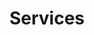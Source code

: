 ---
title: Services
type: page
layout: services

hero_area_title: "udvid din forretning"
hero_area_tagline: "Er innovationsevne essentiel del af din virksomheds vækststrategi? Se her, hvordan et partnerskab med os kan gøre din forretning smartere, hurtigere, mere robust og lean"
pop_headline: "NÅR SAMARBEJDE SKABER SYNERGI"
qc_headline: "HØJERE KVALITET LAVERE OMKOSTNINGER"
turbo_headline: "SÆT TURBO PÅ DINE IDÉER"

services:
    - heading: Smart samarbejde
      class: blue-dark
      desc: Dit eget it ekspert-team er klar, når du møder ekstraordinære forretningsmæssige udfordringer.
      button: TEAM EXTENSIONS
      btnclass:
      url: "#team-extensions"
    - heading: Pakket og klart
      class: blue-light
      desc: Lad vores eksperter designe, udvikle, implementere og supportere dit næste it-projekt.
      button: PROJECT OUTSOURCING
      btnclass:
      url: "#project-outsourcing"
    - heading: Din idé. Fælles løsning?
      headingclass: w-400 
      class: pink
      desc: Fra idé til forretningssucces. Tal med os, når du vil udvikle eller investere i nye produkter.
      button: IDÉ- OG PRODUKTUDVIKLING 
      btnclass: "w-300"
      url: "#innovation-incubator"

whyteamext:
  title: "Hvorfor Team Extension"
  desc: "I en globaliseret verden er dét at arbejde med højtydende, samarbejdsorienterede, distribuerede team en måde at opnå strategiske, it-relaterede forretningsmål til en fornuftig pris. Vi kan hjælpe dig med at:"
  button: "Læs en case om Team Extension"
  url: "/files/scalable-it-to-the-business.pdf"

whyteamextlist:
    - data: "Lede innovation og skabe it-baserede konkurrencefordele"
    - data: "Eksekvere projekter der i størrelse og kompleksitet ellers ville være svære at finansiere"
    - data: "Justere organisationens samlede ’mix’ af kompetencer"
    - data: "Reducere omkostningerne og øge time-to-market"
    - data: "Skalere dine it-services op og ned, smidigt og efter behov" 

whysynergy:
  title: "Hvorfor Synergy"
  desc: "Dine partnerskaber skal give forretningsmæssigt afkast. Det ved vi hos Synergy, og vi investerer i forstå din forretning og i at bygge varige relationer. Derfor sætter vi en ære i altid:"
  button: "Tal med os om dit projekt"
  url: "mailto:info@synergy-it.com"

whysynergylist:
    - data: "At have de værktøjer og processer til rådighed, som gør, at du kan skabe vækst via offshoring"
    - data: "At samarbejde med dine egne folk som kolleger – ikke konkurrenter"
    - data: "At stille kritiske spørgsmål og anvende konstruktiv problemløsning"
    - data: "At nedbryde kulturelle barrierer med træning og åben dialog"

qcost:
  title: "Hvorfor Project Outsourcing"
  desc: "Har du et afgrænset, veldefineret projekt? Eller et it-relateret problem, du skal have løst? Så kan vi hjælpe. Vi sikrer, at dit projekt bliver gennemført med optimale tekniske og forretningsmæssige resultater, så du kan:"

qcostlist:
    - data: "Opnå en holdbar konkurrencefordel"
    - data: "Realisere mulighederne i aktuelle mobile, sociale eller cloudbaserede trends"
    - data: "Strække lidt på it-budgettet uden at give køb på kvaliteten"
    - data: "Fokusere dine ressourcer på forretningens kernekompetencer"

whysynergyqcost:
  title: "Hvorfor Synergy"
  desc: "Forholdet mellem omkostninger og forretningsmæssig værdi får du ikke bedre. Vi designer, udvikler, vedligeholder og supporterer dit project. Og vi lytter, evaluerer og kommunikerer med dig hele vejen."
  button: "Tal med os om dit projekt"
  url: "mailto:info@synergy-it.com"

whysynergyqcostlist:
    - data: "Vi sætter os grundigt ind i dit marked og din branche"
    - data: "Vi udvikler kvalitetsprodukter med skalerbar arkitektur "
    - data: "Vi leverer til tiden og til det aftalte budget. Og vi er til rådighed for support efter leveringen"
    - data: "Vi kommunikerer ofte og tydeligt" 

whyincubator:
  title: "Hvorfor Idé- og produktudvikling"
  desc: "Alt for mange gode idéer dør i fødslen. Ofte er problemet manglende finansiering eller teknisk indsigt, eller noget så simpelt som knaphed på programmeringsressourcer. Lad ikke den slags hindringer stå i vejen for din idé. Tal med os, når du vil:"

whyincubatorlist:
    - data: "Virkeliggøre din drøm om at skabe et produkt uden dyre lån eller eksterne investorer"
    - data: "Modne en spæd idé fra at være en lille, grim ælling til at blive en smuk svane. Vi kan hjælpe dig."
    - data: "Trække på vores ressourcepool af udviklings- og innovationskompetence"
    - data: "Rådføre dig vedrørende alt fra de små detaljer til planer om markedsherredømme"

whysynergyturbo:
  title: "Hvorfor Synergy"
  desc: "We help bring creative products, projects, and companies to life. Do you have a great idea? Fully hatched plan or terrific raw material, we want to hear about it."
  button: "Tal med os om din idé"
  url: "mailto:info@synergy-it.com"

whysynergyturbolist:
    - data: "Tilføre specialviden, passioneret energi og bred erfaring"
    - data: "Bidrage med viden om, hvordan man udvikler produkter, folk vil have og kører projekter, der lykkes"
    - data: "Hjælpe med markedsanalyser, forretningsmodeller, evaluering, brugertests etc."
    - data: "Skabe en win-win-partnerskabsaftale, der tager udgangspunkt i det konkrete projekt"
---